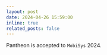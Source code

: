 ```yaml
---
layout: post
date: 2024-04-26 15:59:00
inline: true
related_posts: false
---
```


Pantheon is accepted to `MobiSys` 2024.
